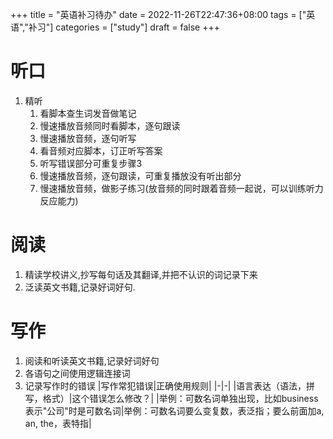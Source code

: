 +++
title = "英语补习待办"
date = 2022-11-26T22:47:36+08:00
tags = ["英语","补习"]
categories = ["study"]
draft = false
+++

# 听口
1. 精听 
    1. 看脚本查生词发音做笔记 
    2. 慢速播放音频同时看脚本，逐句跟读 
    3. 慢速播放音频，逐句听写 
    4. 看音频对应脚本，订正听写答案  
    5. 听写错误部分可重复步骤3 
    6. 慢速播放音频，逐句跟读，可重复播放没有听出部分 
    7. 慢速播放音频，做影子练习(放音频的同时跟着音频一起说，可以训练听力反应能力)
# 阅读
1. 精读学校讲义,抄写每句话及其翻译,并把不认识的词记录下来
2. 泛读英文书籍,记录好词好句.
# 写作
1. 阅读和听读英文书籍,记录好词好句
2. 各语句之间使用逻辑连接词
3. 记录写作时的错误
|写作常犯错误|正确使用规则|
|-|-|
|语言表达（语法，拼写，格式）|这个错误怎么修改？|
|举例：可数名词单独出现，比如business表示"公司"时是可数名词|举例：可数名词要么变复数，表泛指；要么前面加a, an, the，表特指|
